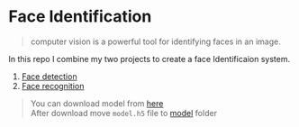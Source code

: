 # Face Identification

> computer vision is a powerful tool for identifying faces in an image.

In this repo I combine my two projects to create a face Identificaion system.

1. [Face detection](https://github.com/Vivek2509/Face_Detection)
2. [Face recognition](https://github.com/Vivek2509/Face_Recognition)

> You can download model from [here](https://drive.google.com/drive/folders/1UXtRRJLpD5izx54-2K0jnN-Q9cgu_qaa?usp=sharing) <br>
> After download move `model.h5` file to [model](https://github.com/Vivek2509/Face_Identification/tree/main/Face_Identification/model) folder
